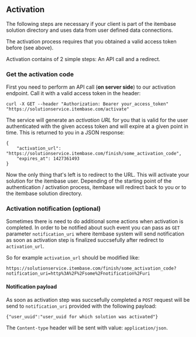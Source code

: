 ## Activation

The following steps are necessary if your client is part of the itembase solution directory and uses data from user defined data connections.

The activation process requires that you obtained a valid access token before (see above).

Activation contains of 2 simple steps: An API call and a redirect.

### Get the activation code

First you need to perform an API call (**on server side**) to our activation endpoint. Call it with a valid access token in the header:

```
curl -X GET --header "Authorization: Bearer your_access_token" "https://solutionservice.itembase.com/activate"
```

The service will generate an *activation URL* for you that is valid for the user authenticated with the given access token and will expire at a given point in time. This is returned to you in a JSON response:

```
{
    "activation_url": "https://solutionservice.itembase.com/finish/some_activation_code",
    "expires_at": 1427361493
}
```

Now the only thing that's left is to redirect to the URL. This will activate your solution for the itembase user. Depending of the starting point of the authentication / activation process, itembase will redirect back to you or to the itembase solution directory.

### Activation notification (optional)

Sometimes there is need to do additional some actions when activation is completed. In order to be notified about such event you can pass as `GET` parameter `notification_uri` where itembase system will send notification as soon as activation step is finalized succsefully after redirect to `activation_url`.

So for example `activation_url` should be modified like:

```
https://solutionservice.itembase.com/finish/some_activation_code?notification_uri=http%3A%2F%2Fsome%2Fnotification%2Furi
```

#### Notification payload

As soon as activation step was succsefully completed a `POST` request will be send to `notification_uri` provided with the following payload:

```
{"user_uuid":"user_uuid for which solution was activated"}
```

The `Content-type` header will be sent with value: `application/json`.
